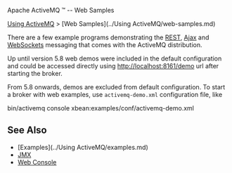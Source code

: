Apache ActiveMQ ™ -- Web Samples 

[Using ActiveMQ](../using-activemq.md) > [Web Samples](../Using ActiveMQ/web-samples.md)


There are a few example programs demonstrating the [REST](../Connectivity/Protocols/rest.md), [Ajax](../Connectivity/ajax.md) and [WebSockets](../Connectivity/websockets.md) messaging that comes with the ActiveMQ distribution.

Up until version 5.8 web demos were included in the default configuration and could be accessed directly using [http://localhost:8161/demo](http://localhost:8161/demo) url after starting the broker.

From 5.8 onwards, demos are excluded from default configuration. To start a broker with web examples, use `activemq-demo.xml` configuration file, like

bin/activemq console xbean:examples/conf/activemq-demo.xml

See Also
--------

*   [Examples](../Using ActiveMQ/examples.md)
*   [JMX](../Features/jmx.md)
*   [Web Console](../Tools/web-console.md)

